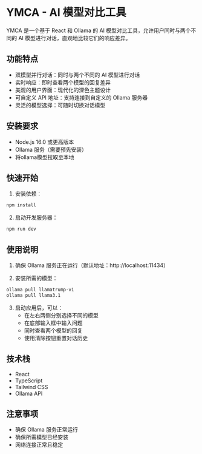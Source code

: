 # YMCA - AI 模型对比工具

YMCA 是一个基于 React 和 Ollama 的 AI 模型对比工具，允许用户同时与两个不同的 AI 模型进行对话，直观地比较它们的响应差异。

## 功能特点

- 双模型并行对话：同时与两个不同的 AI 模型进行对话
- 实时响应：即时查看两个模型的回复差异
- 美观的用户界面：现代化的深色主题设计
- 可自定义 API 地址：支持连接到自定义的 Ollama 服务器
- 灵活的模型选择：可随时切换对话模型

## 安装要求

- Node.js 16.0 或更高版本
- Ollama 服务（需要预先安装）
- 将ollama模型拉取至本地

## 快速开始

1. 安装依赖：
```bash
npm install
```

2. 启动开发服务器：
```bash
npm run dev
```

## 使用说明

1. 确保 Ollama 服务正在运行（默认地址：http://localhost:11434）

2. 安装所需的模型：
```bash
ollama pull llamatrump-v1
ollama pull llama3.1
```

3. 启动应用后，可以：
   - 在左右两侧分别选择不同的模型
   - 在底部输入框中输入问题
   - 同时查看两个模型的回复
   - 使用清除按钮重置对话历史

## 技术栈

- React
- TypeScript
- Tailwind CSS
- Ollama API

## 注意事项

- 确保 Ollama 服务正常运行
- 确保所需模型已经安装
- 网络连接正常且稳定 